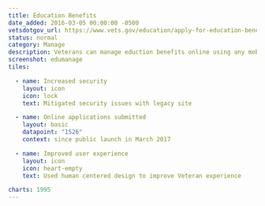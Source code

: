 ```yaml
---
title: Education Benefits
date_added: 2016-03-05 00:00:00 -0500
vetsdotgov_url: https://www.vets.gov/education/apply-for-education-benefits/application/1995
status: normal
category: Manage
description: Veterans can manage eduction benefits online using any mobile device
screenshot: edumanage
tiles:

  - name: Increased security
    layout: icon
    icon: lock
    text: Mitigated security issues with legacy site

  - name: Online applications submitted
    layout: basic
    datapoint: "1526"
    context: since public launch in March 2017

  - name: Improved user experience
    layout: icon
    icon: heart-empty
    text: Used human centered design to improve Veteran experience

charts: 1995
---
```

